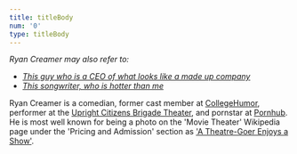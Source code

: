 ```yaml
---
title: titleBody
num: '0'
type: titleBody
---
```

_Ryan Creamer may also refer to:_

* [_This guy who is a CEO of what looks like a made up company_](https://spower.com/bios/bio-ryan_creamer.php)
* [_This songwriter, who is hotter than me_](http://www.spiritmusicgroup.com/Clients/Library/Ryan-Creamer)

Ryan Creamer is a comedian, former cast member at [CollegeHumor](http://www.collegehumor.com/user/6926917), performer at the [Upright Citizens Brigade Theater](http://ucbcomedy.com/user/39457), and pornstar at [Pornhub](https://www.pornhub.com/video/search?search=ryan+creamer). He is most well known for being a photo on the 'Movie Theater'  Wikipedia page under the 'Pricing and Admission' section as ['A Theatre-Goer Enjoys a Show'](https://en.wikipedia.org/wiki/Movie_theater#Pricing_and_admission).
